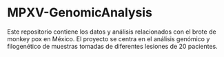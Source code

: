 # MPXV-GenomicAnalysis
Este repositorio contiene los datos y análisis relacionados con el brote de monkey pox en México. El proyecto se centra en el análisis genómico y filogenético de muestras tomadas de diferentes lesiones de 20 pacientes.

